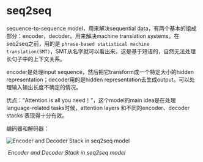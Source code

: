# seq2seq

sequence-to-sequence model，用来解决sequential data，有两个基本的组成部分：encoder，decoder。用来解决machine translation systems。在seq2seq之前，用的是 `phrase-based statistical machine translation(SMT)`，SMT从名字就可以看出来，这是基于短语的，自然无法处理长句子中的上下文关系。

encoder是处理input sequence，然后把它transform成一个特定大小的hidden representation；decoder用的是hidden representation去生成output。可以处理输入输出长度不确定的情况。

优点：“Attention is all you need！”，这个model的main idea是在处理language-related tasks时候，attention layers 和不同的encoder、decoder stacks 表现得十分有效。

编码器和解码器：

![*Encoder and Decoder Stack in seq2seq model*](https://media.geeksforgeeks.org/wp-content/uploads/seq2seq.png)

​				*Encoder and Decoder Stack in seq2seq model*